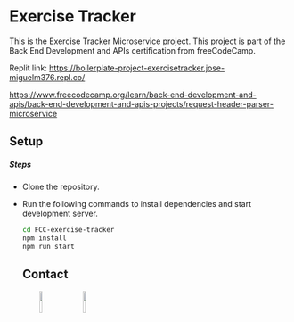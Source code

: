# Exercise Tracker

This is the Exercise Tracker Microservice project. This project is part of the Back End Development and APIs certification from freeCodeCamp. 

Replit link: https://boilerplate-project-exercisetracker.jose-miguelm376.repl.co/

https://www.freecodecamp.org/learn/back-end-development-and-apis/back-end-development-and-apis-projects/request-header-parser-microservice

<h2>Setup</h2>
<h5>Steps</h5>
<ul>
<li>Clone the repository.</li>
</ul>
<ul>
<li>Run the following commands to install dependencies and start development server.</li>

```bash
cd FCC-exercise-tracker
npm install
npm run start
```
<h2>Contact</h2>
<p><span style="margin-right: 30px;"></span><a href="https://www.linkedin.com/in/jose-miguel-carvajal-jimenez/" target="_blank"><img target="_blank" src="https://cdn.jsdelivr.net/gh/devicons/devicon/icons/linkedin/linkedin-original.svg" style="width: 10%;"></a><span style="margin-right: 30px;"></span><a href="https://github.com/jmcarvajalj" ><img target="_blank" src="https://cdn.jsdelivr.net/gh/devicons/devicon/icons/github/github-original.svg" style="width: 10%;"></a></p>
